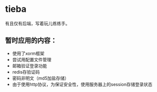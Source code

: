 # tieba
有且仅有后端，写着玩儿练练手。
## 暂时应用的内容：
- 使用了xorm框架
- 尝试用配置文件管理
- 邮箱验证登录功能
- redis存验证码
- 密码非明文（md5加盐存储）
- 由于使用http协议，为保证安全性，使用服务器上的session存储登录状态